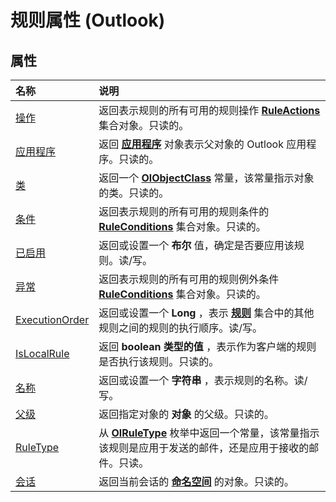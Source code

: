 
# 规则属性 (Outlook)

## 属性



|**名称**|**说明**|
|:-----|:-----|
|[操作](2b1e2ad4-c735-b3a8-6b27-5004f10393ce.md)|返回表示规则的所有可用的规则操作 **[RuleActions](82ba76cd-86a4-3372-cb51-2df1d58c8b71.md)** 集合对象。只读的。|
|[应用程序](8c21ce34-b206-315c-16ff-e27bfc606d85.md)|返回 **[应用程序](797003e7-ecd1-eccb-eaaf-32d6ddde8348.md)** 对象表示父对象的 Outlook 应用程序。只读的。|
|[类](9d32cc3e-f17f-aaa8-f08c-ccef85f387ce.md)|返回一个 **[OlObjectClass](33d724b3-df3c-2a7f-a80f-93b66d96f588.md)** 常量，该常量指示对象的类。只读的。|
|[条件](e2cacf1c-95eb-31d3-012c-7cf9426053d5.md)|返回表示规则的所有可用的规则条件的 **[RuleConditions](e8e9a05a-b36b-add2-b294-8cdc5a97e119.md)** 集合对象。只读的。|
|[已启用](9ba65f87-799f-7a22-04a1-c0abcb320559.md)|返回或设置一个 **布尔** 值，确定是否要应用该规则。读/写。|
|[异常](843c2690-ee39-bac7-d593-80c3dd31087f.md)|返回表示规则的所有可用的规则例外条件 **[RuleConditions](e8e9a05a-b36b-add2-b294-8cdc5a97e119.md)** 集合对象。只读的。|
|[ExecutionOrder](070d50ca-4b0b-5629-1609-81ab8a3620d1.md)|返回或设置一个 **Long** ，表示 **[规则](dd41b4de-bf5f-5532-46c9-394a5d078bec.md)** 集合中的其他规则之间的规则的执行顺序。读/写。|
|[IsLocalRule](430a8240-8572-5b9a-5e59-2b38bb1b3d17.md)|返回 **boolean 类型的值** ，表示作为客户端的规则是否执行该规则。只读的。|
|[名称](6c559ffe-b25c-ff49-31d1-1fd44935a8f3.md)|返回或设置一个 **字符串** ，表示规则的名称。读/写。|
|[父级](d8b810ee-76c6-9aa4-68ca-97a62a35c81c.md)|返回指定对象的 **对象** 的父级。只读的。|
|[RuleType](6ae3ca3c-860e-9cbd-d0d0-c36039b54c39.md)|从  **[OlRuleType](a9ef16ad-78cf-8c26-0897-39a0bf1a25b1.md)** 枚举中返回一个常量，该常量指示该规则是应用于发送的邮件，还是应用于接收的邮件。只读。|
|[会话](7502f919-cf8f-d795-87b1-9812c0d150d1.md)|返回当前会话的 **[命名空间](f0dcaa19-07f5-5d42-a3bf-2e42b7885644.md)** 的对象。只读的。|
